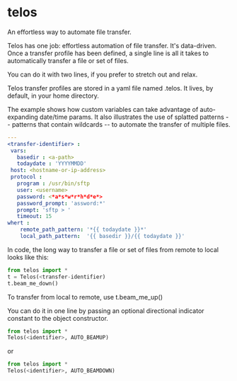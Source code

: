 # telos
An effortless way to automate file transfer.

Telos has one job: effortless automation of file transfer. It's data-driven. Once a transfer profile has been defined, a single line is all it takes to automatically transfer a file or set of files.

You can do it with two lines, if you prefer to stretch out and relax.

Telos transfer profiles are stored in a yaml file named .telos. It lives, by default, in your home directory.

The example shows how custom variables can take advantage of auto-expanding date/time params. It also illustrates the use of splatted patterns -- patterns that contain wildcards -- to automate the transfer of multiple files.

```yaml
---
<transfer-identifier> :
 vars:
   basedir : <a-path>
   todaydate : 'YYYYMMDD'
 host: <hostname-or-ip-address>
 protocol :
   program : /usr/bin/sftp
   user: <username>
   password: <*a*s*w*r*h*d*e*>
   password_prompt: 'assword:*'
   prompt: 'sftp > '
   timeout: 15
whert :
    remote_path_pattern: '*{{ todaydate }}*'
    local_path_pattern:  '{{ basedir }}/{{ todaydate }}'
```
 
In code, the long way to transfer a file or set of files from remote to local looks like this:
 
```python
from telos import *
t = Telos(<transfer-identifier)
t.beam_me_down()
```

To transfer from local to remote, use t.beam_me_up()

You can do it in one line by passing an optional directional indicator constant to the object constructor.

```python
from telos import *
Telos(<identifier>, AUTO_BEAMUP)
```

or

```python
from telos import *
Telos(<identifier>, AUTO_BEAMDOWN)
```

